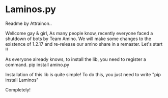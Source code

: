# Laminos.py

Readme by Attrainon..

Wellcome gay & girl, As many people know, recently everyone faced a shutdown of bots by Team Amino.  We will make some changes to the existence of 1.2.17 and re-release our amino share in a remaster.  Let's start !!

As everyone already knows, to install the lib, you need to register a command. pip install amino.py

Installation of this lib is quite simple!  To do this, you just need to write "pip install Laminos"

Completely!
